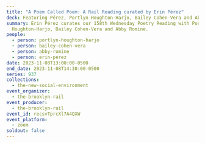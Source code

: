 ```yaml
---
title: "A Poem Called Poem: A Rail Reading curated by Erin Pérez"
deck: Featuring Pérez, Portlyn Houghton-Harjo, Bailey Cohen-Vera and Abby Romine
summary: Erin Pérez curates our 158th Wednesday Poetry Reading with Portlyn
  Houghton-Harjo, Bailey Cohen-Vera and Abby Romine.
people:
  - person: portlyn-houghton-harjo
  - person: bailey-cohen-vera
  - person: abby-romine
  - person: erin-perez
date: 2023-11-08T13:00:00-0500
end_date: 2023-11-08T14:30:00-0500
series: 937
collections:
  - the-new-social-environment
event_organizer:
  - the-brooklyn-rail
event_producer:
  - the-brooklyn-rail
event_id: recsvTprcXl7A4QXW
event_platform:
  - zoom
soldout: false
---
```

